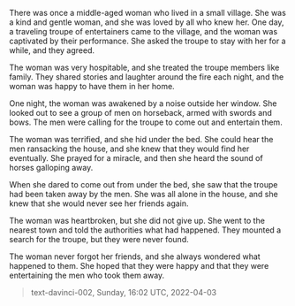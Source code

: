 

There was once a middle-aged woman who lived in a small village. She was a kind and gentle woman, and she was loved by all who knew her. One day, a traveling troupe of entertainers came to the village, and the woman was captivated by their performance. She asked the troupe to stay with her for a while, and they agreed.

The woman was very hospitable, and she treated the troupe members like family. They shared stories and laughter around the fire each night, and the woman was happy to have them in her home.

One night, the woman was awakened by a noise outside her window. She looked out to see a group of men on horseback, armed with swords and bows. The men were calling for the troupe to come out and entertain them.

The woman was terrified, and she hid under the bed. She could hear the men ransacking the house, and she knew that they would find her eventually. She prayed for a miracle, and then she heard the sound of horses galloping away.

When she dared to come out from under the bed, she saw that the troupe had been taken away by the men. She was all alone in the house, and she knew that she would never see her friends again.

The woman was heartbroken, but she did not give up. She went to the nearest town and told the authorities what had happened. They mounted a search for the troupe, but they were never found.

The woman never forgot her friends, and she always wondered what happened to them. She hoped that they were happy and that they were entertaining the men who took them away.

> text-davinci-002, Sunday, 16:02 UTC, 2022-04-03
